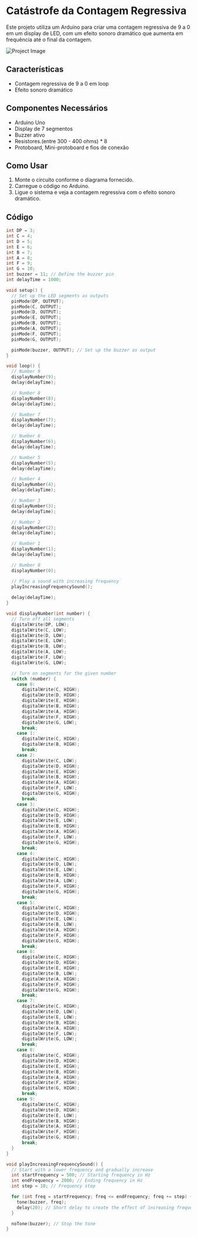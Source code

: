 # Catástrofe da Contagem Regressiva

Este projeto utiliza um Arduino para criar uma contagem regressiva de 9 a 0 em um display de LED, com um efeito sonoro dramático que aumenta em frequência até o final da contagem.

![Project Image](https://github.com/Wil-tord/Cat-strofe-da-Contagem-Regressiva/blob/main/arduino%20project.jpeg)

## Características
- Contagem regressiva de 9 a 0 em loop
- Efeito sonoro dramático

## Componentes Necessários
- Arduino Uno
- Display de 7 segmentos
- Buzzer ativo
- Resistores.(entre 300 - 400 ohms) * 8
- Protoboard, Mini-protoboard e fios de conexão

## Como Usar
1. Monte o circuito conforme o diagrama fornecido.
2. Carregue o código no Arduino.
3. Ligue o sistema e veja a contagem regressiva com o efeito sonoro dramático.

## Código
```cpp
int DP = 3;
int C = 4;
int D = 5;
int E = 6;
int B = 7;
int A = 8;
int F = 9;
int G = 10;
int buzzer = 11; // Define the buzzer pin
int delayTime = 1000;

void setup() {
  // Set up the LED segments as outputs
  pinMode(DP, OUTPUT);
  pinMode(C, OUTPUT);
  pinMode(D, OUTPUT);
  pinMode(E, OUTPUT);
  pinMode(B, OUTPUT);
  pinMode(A, OUTPUT);
  pinMode(F, OUTPUT);
  pinMode(G, OUTPUT);

  pinMode(buzzer, OUTPUT); // Set up the buzzer as output
}

void loop() {
  // Number 9
  displayNumber(9);
  delay(delayTime);

  // Number 8
  displayNumber(8);
  delay(delayTime);

  // Number 7
  displayNumber(7);
  delay(delayTime);

  // Number 6
  displayNumber(6);
  delay(delayTime);

  // Number 5
  displayNumber(5);
  delay(delayTime);

  // Number 4
  displayNumber(4);
  delay(delayTime);

  // Number 3
  displayNumber(3);
  delay(delayTime);

  // Number 2
  displayNumber(2);
  delay(delayTime);

  // Number 1
  displayNumber(1);
  delay(delayTime);

  // Number 0
  displayNumber(0);

  // Play a sound with increasing frequency
  playIncreasingFrequencySound();
  
  delay(delayTime);
}

void displayNumber(int number) {
  // Turn off all segments
  digitalWrite(DP, LOW);
  digitalWrite(C, LOW);
  digitalWrite(D, LOW);
  digitalWrite(E, LOW);
  digitalWrite(B, LOW);
  digitalWrite(A, LOW);
  digitalWrite(F, LOW);
  digitalWrite(G, LOW);

  // Turn on segments for the given number
  switch (number) {
    case 0:
      digitalWrite(C, HIGH);
      digitalWrite(D, HIGH);
      digitalWrite(E, HIGH);
      digitalWrite(B, HIGH);
      digitalWrite(A, HIGH);
      digitalWrite(F, HIGH);
      digitalWrite(G, LOW);
      break;
    case 1:
      digitalWrite(C, HIGH);
      digitalWrite(B, HIGH);
      break;
    case 2:
      digitalWrite(C, LOW);
      digitalWrite(D, HIGH);
      digitalWrite(E, HIGH);
      digitalWrite(B, HIGH);
      digitalWrite(A, HIGH);
      digitalWrite(F, LOW);
      digitalWrite(G, HIGH);
      break;
    case 3:
      digitalWrite(C, HIGH);
      digitalWrite(D, HIGH);
      digitalWrite(E, LOW);
      digitalWrite(B, HIGH);
      digitalWrite(A, HIGH);
      digitalWrite(F, LOW);
      digitalWrite(G, HIGH);
      break;
    case 4:
      digitalWrite(C, HIGH);
      digitalWrite(D, LOW);
      digitalWrite(E, LOW);
      digitalWrite(B, HIGH);
      digitalWrite(A, LOW);
      digitalWrite(F, HIGH);
      digitalWrite(G, HIGH);
      break;
    case 5:
      digitalWrite(C, HIGH);
      digitalWrite(D, HIGH);
      digitalWrite(E, LOW);
      digitalWrite(B, LOW);
      digitalWrite(A, HIGH);
      digitalWrite(F, HIGH);
      digitalWrite(G, HIGH);
      break;
    case 6:
      digitalWrite(C, HIGH);
      digitalWrite(D, HIGH);
      digitalWrite(E, HIGH);
      digitalWrite(B, LOW);
      digitalWrite(A, HIGH);
      digitalWrite(F, HIGH);
      digitalWrite(G, HIGH);
      break;
    case 7:
      digitalWrite(C, HIGH);
      digitalWrite(D, LOW);
      digitalWrite(E, LOW);
      digitalWrite(B, HIGH);
      digitalWrite(A, HIGH);
      digitalWrite(F, LOW);
      digitalWrite(G, LOW);
      break;
    case 8:
      digitalWrite(C, HIGH);
      digitalWrite(D, HIGH);
      digitalWrite(E, HIGH);
      digitalWrite(B, HIGH);
      digitalWrite(A, HIGH);
      digitalWrite(F, HIGH);
      digitalWrite(G, HIGH);
      break;
    case 9:
      digitalWrite(C, HIGH);
      digitalWrite(D, HIGH);
      digitalWrite(E, LOW);
      digitalWrite(B, HIGH);
      digitalWrite(A, HIGH);
      digitalWrite(F, HIGH);
      digitalWrite(G, HIGH);
      break;
  }
}

void playIncreasingFrequencySound() {
  // Start with a lower frequency and gradually increase
  int startFrequency = 500; // Starting frequency in Hz
  int endFrequency = 2000; // Ending frequency in Hz
  int step = 10; // Frequency step

  for (int freq = startFrequency; freq <= endFrequency; freq += step) {
    tone(buzzer, freq);
    delay(20); // Short delay to create the effect of increasing frequency
  }

  noTone(buzzer); // Stop the tone
}


